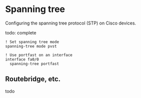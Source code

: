 # Spanning tree

Configuring the spanning tree protocol (STP) on Cisco devices.

todo: complete

```cisco-ios
! Set spanning tree mode
spanning-tree mode pvst

! Use portfast on an interface
interface fa0/0
  spanning-tree portfast
```

## Routebridge, etc.

todo
